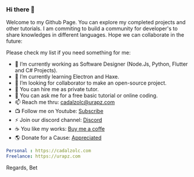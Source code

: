 ### Hi there 👋

Welcome to my Github Page. You can explore my completed projects and other tutorials.
I am commiting to build a community for developer's to share knowledges in different languages.
Hope we can collaborate in the future:

Please check my list if you need something for me:

- 🔭 I’m currently working as Software Designer (Node.Js, Python, Flutter and C# Projects).
- 🌱 I’m currently learning Electron and Haxe.
- 👯 I’m looking for collaborator to make an open-source project.
- 🤔 You can hire me as private tutor.
- 💬 You can ask me for a free basic tutorial or online coding.
- 📫 Reach me thru: cadalzolc@urapz.com
- 📺 Follow me on Youtube: [Subscribe](https://www.youtube.com/channel/UCYvC7DmK6dFdFCXi7_B1Uew)
- ⚡ Join our discord channel: [Discord](https://discord.gg/QnwUz7YQe8)
- ☕️ You like my works: [Buy me a coffe](https://www.buymeacoffee.com/cadalzolc)
- 🌎 Donate for a Cause: [Appreciated](https://www.paypal.com/donate?hosted_button_id=7PRL64NB79C72)

```yaml
Personal : https://cadalzolc.com
Freelance: https://urapz.com
```

Regards,
Bet
